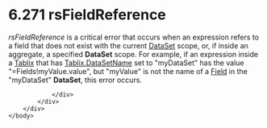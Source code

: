 <html dir="LTR" xmlns:mshelp="http://msdn.microsoft.com/mshelp" xmlns:ddue="http://ddue.schemas.microsoft.com/authoring/2003/5" xmlns:xlink="http://www.w3.org/1999/xlink" xmlns:tool="http://www.microsoft.com/tooltip">
    <head>
        <meta http-equiv="Content-Type" content="text/html; CHARSET=utf-8"></meta>
        <meta name="save" content="history"></meta>
        <title>6.271 rsFieldReference</title>
        <xml>
            <mshelp:toctitle title="6.271 rsFieldReference"></mshelp:toctitle>
            <mshelp:rltitle title="[MS-RDL]: rsFieldReference"></mshelp:rltitle>
            <mshelp:keyword index="A" term="b30e95f4-c80e-4e2e-a1e0-0873c81427ce"></mshelp:keyword>
            <mshelp:attr name="DCSext.ContentType" value="open specification"></mshelp:attr>
            <mshelp:attr name="AssetID" value="b30e95f4-c80e-4e2e-a1e0-0873c81427ce"></mshelp:attr>
            <mshelp:attr name="TopicType" value="kbRef"></mshelp:attr>
            <mshelp:attr name="DCSext.Title" value="[MS-RDL]: rsFieldReference" />
        </xml>
    </head>
    <body>
        <div id="header">
            <h1 class="heading">6.271 rsFieldReference</h1>
        </div>
        <div id="mainSection">
            <div id="mainBody">
                <div id="allHistory" class="saveHistory"></div>
                <div id="sectionSection0" class="section" name="collapseableSection">
                    

<p><i>rsFieldReference</i> is a critical error that occurs when
an expression refers to a field that does not exist with the current <a href="a14782b0-2e2f-4305-83a3-3de3fd750b6a.html">DataSet</a> scope, or, if
inside an aggregate, a specified <b>DataSet</b> scope. For example, if an
expression inside a <a href="e42fb86e-799a-4202-8845-ac38831efccb.html">Tablix</a>
that has <a href="303f6cb3-cb22-43c4-9861-0c40082219f9.html">Tablix.DataSetName</a>
set to &quot;myDataSet&quot; has the value &quot;=Fields!myValue.value&quot;,
but &quot;myValue&quot; is not the name of a <a href="940b8522-5d1f-4a2a-ab79-087ef6a69881.html">Field</a> in the &quot;myDataSet&quot;
<b>DataSet</b>, this error occurs.</p>


                </div>
            </div>
        </div>
    </body>
</html>